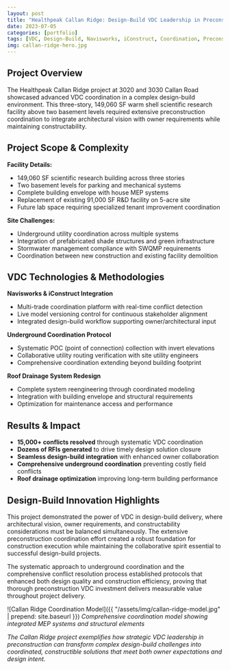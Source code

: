 ```yaml
---
layout: post
title: "Healthpeak Callan Ridge: Design-Build VDC Leadership in Preconstruction"
date: 2023-07-05
categories: [portfolio]
tags: [VDC, Design-Build, Navisworks, iConstruct, Coordination, Preconstruction]
img: callan-ridge-hero.jpg
---
```


## Project Overview

The Healthpeak Callan Ridge project at 3020 and 3030 Callan Road showcased advanced VDC coordination in a complex design-build environment. This three-story, 149,060 SF warm shell scientific research facility above two basement levels required extensive preconstruction coordination to integrate architectural vision with owner requirements while maintaining constructability.

## Project Scope & Complexity

**Facility Details:**
- 149,060 SF scientific research building across three stories
- Two basement levels for parking and mechanical systems
- Complete building envelope with house MEP systems
- Replacement of existing 91,000 SF R&D facility on 5-acre site
- Future lab space requiring specialized tenant improvement coordination

**Site Challenges:**
- Underground utility coordination across multiple systems
- Integration of prefabricated shade structures and green infrastructure
- Stormwater management compliance with SWQMP requirements
- Coordination between new construction and existing facility demolition

## VDC Technologies & Methodologies

**Navisworks & iConstruct Integration**
- Multi-trade coordination platform with real-time conflict detection
- Live model versioning control for continuous stakeholder alignment
- Integrated design-build workflow supporting owner/architectural input

**Underground Coordination Protocol**
- Systematic POC (point of connection) collection with invert elevations
- Collaborative utility routing verification with site utility engineers
- Comprehensive coordination extending beyond building footprint

**Roof Drainage System Redesign**
- Complete system reengineering through coordinated modeling
- Integration with building envelope and structural requirements
- Optimization for maintenance access and performance

## Results & Impact

- **15,000+ conflicts resolved** through systematic VDC coordination
- **Dozens of RFIs generated** to drive timely design solution closure
- **Seamless design-build integration** with enhanced owner collaboration
- **Comprehensive underground coordination** preventing costly field conflicts
- **Roof drainage optimization** improving long-term building performance

## Design-Build Innovation Highlights

This project demonstrated the power of VDC in design-build delivery, where architectural vision, owner requirements, and constructability considerations must be balanced simultaneously. The extensive preconstruction coordination effort created a robust foundation for construction execution while maintaining the collaborative spirit essential to successful design-build projects.

The systematic approach to underground coordination and the comprehensive conflict resolution process established protocols that enhanced both design quality and construction efficiency, proving that thorough preconstruction VDC investment delivers measurable value throughout project delivery.

![Callan Ridge Coordination Model]({{ "/assets/img/callan-ridge-model.jpg" | prepend: site.baseurl }})
*Comprehensive coordination model showing integrated MEP systems and structural elements*

*The Callan Ridge project exemplifies how strategic VDC leadership in preconstruction can transform complex design-build challenges into coordinated, constructible solutions that meet both owner expectations and design intent.*
